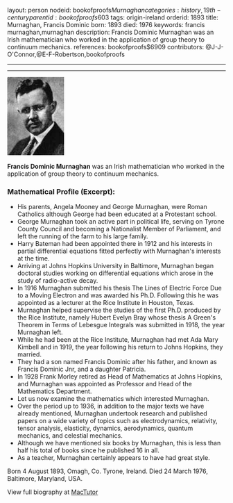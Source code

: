 layout: person
nodeid: bookofproofs$Murnaghan
categories: history,19th-century
parentid: bookofproofs$603
tags: origin-ireland
orderid: 1893
title: Murnaghan, Francis Dominic
born: 1893
died: 1976
keywords: francis murnaghan,murnaghan
description: Francis Dominic Murnaghan was an Irish mathematician who worked in the application of group theory to continuum mechanics.
references: bookofproofs$6909
contributors: @J-J-O'Connor,@E-F-Robertson,bookofproofs

---



---

![Murnaghan.jpg](https://github.com/bookofproofs/bookofproofs.github.io/blob/main/_sources/_assets/images/portraits/Murnaghan.jpg?raw=true)

**Francis Dominic Murnaghan** was an Irish mathematician who worked in the application of group theory to continuum mechanics.

### Mathematical Profile (Excerpt):
* His parents, Angela Mooney and George Murnaghan, were Roman Catholics although George had been educated at a Protestant school.
* George Murnaghan took an active part in political life, serving on Tyrone County Council and becoming a Nationalist Member of Parliament, and left the running of the farm to his large family.
* Harry Bateman had been appointed there in 1912 and his interests in partial differential equations fitted perfectly with Murnaghan's interests at the time.
* Arriving at Johns Hopkins University in Baltimore, Murnaghan began doctoral studies working on differential equations which arose in the study of radio-active decay.
* In 1916 Murnaghan submitted his thesis The Lines of Electric Force Due to a Moving Electron and was awarded his Ph.D. Following this he was appointed as a lecturer at the Rice Institute in Houston, Texas.
* Murnaghan helped supervise the studies of the first Ph.D. produced by the Rice Institute, namely Hubert Evelyn Bray whose thesis A Green's Theorem in Terms of Lebesgue Integrals was submitted in 1918, the year Murnaghan left.
* While he had been at the Rice Institute, Murnaghan had met Ada Mary Kimbell and in 1919, the year following his return to Johns Hopkins, they married.
* They had a son named Francis Dominic after his father, and known as Francis Dominic Jnr, and a daughter Patricia.
* In 1928 Frank Morley retired as Head of Mathematics at Johns Hopkins, and Murnaghan was appointed as Professor and Head of the Mathematics Department.
* Let us now examine the mathematics which interested Murnaghan.
* Over the period up to 1936, in addition to the major texts we have already mentioned, Murnaghan undertook research and published papers on a wide variety of topics such as electrodynamics, relativity, tensor analysis, elasticity, dynamics, aerodynamics, quantum mechanics, and celestial mechanics.
* Although we have mentioned six books by Murnaghan, this is less than half his total of books since he published 16 in all.
* As a teacher, Murnaghan certainly appears to have had great style.

Born 4 August 1893, Omagh, Co. Tyrone, Ireland. Died 24 March 1976, Baltimore, Maryland, USA.

View full biography at [MacTutor](https://mathshistory.st-andrews.ac.uk/Biographies/Murnaghan/)
